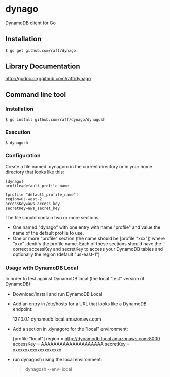 dynago
======

DynamoDB client for Go

## Installation
    $ go get github.com/raff/dynago

## Library Documentation
http://godoc.org/github.com/raff/dynago

## Command line tool

### Installation
    $ go install github.com/raff/dynago/dynagosh
    
### Execution
    $ dynagosh

### Configuration
  Create a file named .dynagorc in the current directory or in your home directory that looks like this:

    [dynago]
    profile=default_profile_name

    [profile "default_profile_name"]
    region=us-west-2
    accessKey=aws_access_key
    secretKey=aws_secret_key
    
The file should contain two or more sections:

* One named "dynago" with one entry with name "profile" and value the name of the default profile to use.
* One or more "profile" section (the name should be [profile "xxx"]) where "xxx" identify the profile name.
Each of these sections should have the correct accessKey and secretKey to access your DynamoDB tables and optionally the region (default "us-east-1")

### Usage with DynamoDB Local

In order to test against DynamoDB local (the local "test" version of DynamoDB):
* Download/install and run DynamoDB Local
* Add an entry in /etc/hosts for a URL that looks like a DynamoDB endpoint:

    127.0.0.1 dynamodb.local.amazonaws.com
* Add a section in .dynagorc for the "local" environment:

    [profile "local"]
    region = http://dynamodb.local.amazonaws.com:8000
    accessKey = AAAAAAAAAAAAAAAAAAAA
    secretKey = xxxxxxxxxxxxxxxxxxxx

* run dynagosh using the local environment:

    > dynagosh --env=local
